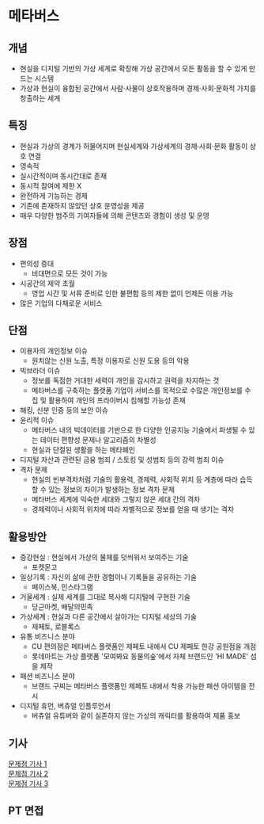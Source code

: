 # 메타버스
## 개념
- 현실을 디지털 기반의 가상 세계로 확장해 가상 공간에서 모든 활동을 할 수 있게 만드는 시스템
- 가상과 현실이 융합된 공간에서 사람·사물이 상호작용하며 경제·사회·문화적 가치를 창출하는 세계

## 특징
- 현실과 가상의 경계가 허물어지며 현실세계와 가상세계의 경제·사회·문화 활동이 상호 연결
- 영속적
- 실시간적이며 동시간대로 존재
- 동시적 참여에 제한 X
- 완전하게 기능하는 경제
- 기존에 존재하지 않았던 상호 운영성을 제공
- 매우 다양한 범주의 기여자들에 의해 콘텐츠와 경험이 생성 및 운영

## 장점
- 편의성 증대
  - 비대면으로 모든 것이 가능
- 시공간의 제약 초월
  - 영업 시간 및 서류 준비로 인한 불편함 등의 제한 없이 언제든 이용 가능
- 많은 기업의 다채로운 서비스

## 단점
- 이용자의 개인정보 이슈
  - 원치않는 신원 노출, 특정 이용자로 신원 도용 등의 악용
- 빅브라더 이슈
  - 정보를 독점한 거대한 세력이 개인을 감시하고 권력을 차지하는 것
  - 메타버스를 구축하는 플랫폼 기업이 서비스를 목적으로 수많은 개인정보를 수집 및 활용하여 개인의 프라이버시 침해할 가능성 존재
- 해킹, 신분 인증 등의 보안 이슈
- 윤리적 이슈
  -  메타버스 내의 빅데이터를 기반으로 한 다양한 인공지능 기술에서 파생될 수 있는 데이터 편향성 문제나 알고리즘의 차별성
  -  현실과 단절된 생활을 하는 메타폐인
- 디지털 자산과 관련된 금융 범죄 / 스토킹 및 성범죄 등의 강력 범죄 이슈
- 격차 문제
  - 현실의 빈부격차처럼 기술의 활용력, 경제력, 사회적 위치 등 계층에 따라 습득할 수 있는 정보의 차이가 발생하는 정보 격차 문제 
  - 메타버스 세계에 익숙한 세대와 그렇지 않은 세대 간의 격차
  - 경제력이나 사회적 위치에 따라 차별적으로 정보를 얻을 때 생기는 격차

## 활용방안
- 증강현실 : 현실에서 가상의 물체를 덧씌워서 보여주는 기술
  - 포켓몬고
- 일상기록 : 자신의 삶에 관한 경험이나 기록들을 공유하는 기술
  - 페이스북, 인스타그램
- 거울세계 : 실제 세계를 그대로 복사해 디지털에 구현한 기술
  - 당근마켓, 배달의민족
- 가상세계 : 현실과 다른 공간에서 살아가는 디지털 세상의 기술
  - 제페토, 로블록스
- 유통 비즈니스 분야
  - CU 편의점은 메타버스 플랫폼인 제페토 내에서 CU 제페토 한강 공원점을 개점
  - 롯데마트는 가상 플랫폼 '모여봐요 동물의숲'에서 자체 브랜드인 'HI MADE' 섬을 제작
- 패션 비즈니스 분야
  - 브랜드 구찌는 메타버스 플랫폼인 제페토 내에서 착용 가능한 패션 아이템을 전시
- 디지털 휴먼, 버츄얼 인플루언서
  - 버츄얼 유튜버와 같이 실존하지 않는 가상의 캐릭터를 활용하여 제품 홍보

## 기사
[문제점 기사 1](https://www.cctvnews.co.kr/news/articleView.html?idxno=233372)  
[문제점 기사 2](https://www.sciencetimes.co.kr/news/%EB%A9%94%ED%83%80%EB%B2%84%EC%8A%A4%EC%9D%98-%EB%B6%80%EC%9E%91%EC%9A%A9%EC%9D%80-%EB%AC%B4%EC%97%87%EC%9D%BC%EA%B9%8C/)  
[문제점 기사 3](https://biz.chosun.com/distribution/channel/2022/11/13/JQTBC6OPZRAPLJCUQRIL5VDL2U/)

## PT 면접
